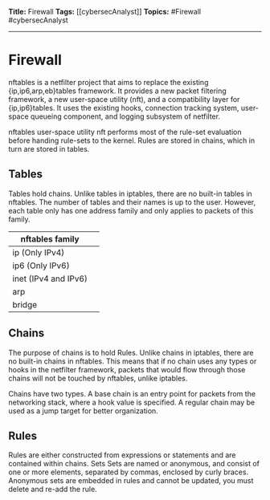 **Title:** Firewall
**Tags:** [[cybersecAnalyst]]
**Topics:** #Firewall #cybersecAnalyst 

---
# Firewall
nftables is a netfilter project that aims to replace the existing {ip,ip6,arp,eb}tables framework. It provides a new packet filtering framework, a new user-space utility (nft), and a compatibility layer for {ip,ip6}tables. It uses the existing hooks, connection tracking system, user-space queueing component, and logging subsystem of netfilter.

nftables user-space utility nft performs most of the rule-set evaluation before handing rule-sets to the kernel. Rules are stored in chains, which in turn are stored in tables.

## Tables
Tables hold chains. Unlike tables in iptables, there are no built-in tables in nftables. The number of tables and their names is up to the user. However, each table only has one address family and only applies to packets of this family.

| nftables family |  |
| --- |--- |
| ip (Only IPv4) |  |
| ip6 (Only IPv6) | |
| inet (IPv4 and IPv6) | |
| arp | |
| bridge | |

## Chains
The purpose of chains is to hold Rules. Unlike chains in iptables, there are no built-in chains in nftables. This means that if no chain uses any types or hooks in the netfilter framework, packets that would flow through those chains will not be touched by nftables, unlike iptables.

Chains have two types. A base chain is an entry point for packets from the networking stack, where a hook value is specified. A regular chain may be used as a jump target for better organization.

## Rules
Rules are either constructed from expressions or statements and are contained within chains.
Sets
Sets are named or anonymous, and consist of one or more elements, separated by commas, enclosed by curly braces. Anonymous sets are embedded in rules and cannot be updated, you must delete and re-add the rule.
